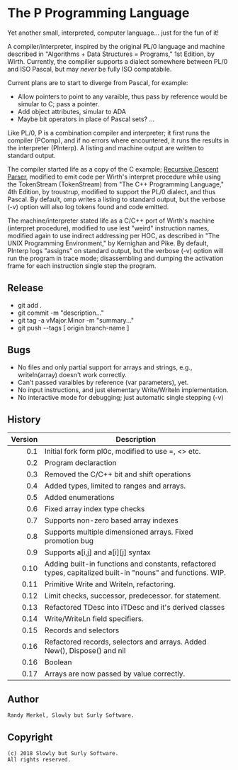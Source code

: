 # The P Programming Language

Yet another small, interpreted, computer language... just for the fun of it!

A compiler/interpreter, inspired by the original PL/0 language and machine
described in "Algorithms + Data Structures = Programs," 1st Edition, by Wirth.
Currently, the compilier supports a dialect somewhere between PL/0 and ISO
Pascal, but may *never* be fully ISO compatabile. 

Current plans are to start to diverge from Pascal, for example:
 * Allow pointers to point to any varaible, thus pass by reference would be 
   simular to C; pass a pointer.
 * Add object attributes, simular to ADA
 * Maybe bit operators in place of Pascal sets?
...

Like PL/0, P is a combination compiler and interpreter; it first runs the
compiler (PComp), and if no errors where encountered, it runs the results in
the interpreter (PInterp). A listing and machine output are written to
standard output.

The compiler started life as a copy of the C example;
[Recursive Descent Parser](https://en.wikipedia.org/wiki/Recursive_descent_parser/), 
modified to emit code per Wirth's interpret procedure while using the
TokenStream (TokenStream) from "The C++ Programming Language," 4th Edition, by 
troustrup, modified to support the PL/0 dialect, and thus Pascal. By default, 
omp writes a listing to standard output, but the verbose (-v) option will also
log tokens found and code emitted.

The machine/interpreter stated life as a C/C++ port of Wirth's machine
(interpret procedure), modified to use lest "weird" instruction names,
modified again to use indirect addressing per HOC, as described in "The UNIX
Programming Environment," by Kernighan and Pike. By default, PInterp logs
"assigns" on standard output, but the verbose (-v) option will run the program
in trace mode; disassembling and dumping the activation frame for each
instruction single step the program.

## Release
 * git add .
 * git commit -m "description..."
 * git tag -a vMajor.Minor -m "summary..."
 * git push --tags [ origin branch-name ]

## Bugs
 * No files and only partial support for arrays and strings, e.g.,
   writeln(array) doesn't work correctly.
 * Can't passed varaibles by reference (var parameters), yet.
 * No input instructions, and just elementary Write/Writeln implementation.
 * No interactive mode for debugging; just automatic single stepping (-v)

## History

Version | Description
------: | --------------
  0.1   | Initial fork form pl0c, modified to use =, <> etc.
  0.2   | Program declaraction
  0.3   | Removed the C/C++ bit and shift operations
  0.4   | Added types, limited to ranges and arrays.
  0.5   | Added enumerations
  0.6   | Fixed array index type checks
  0.7   | Supports non-zero based array indexes
  0.8   | Supports multiple dimensioned arrays. Fixed promotion bug
  0.9   | Supports a[i,j] and a[i][j] syntax
 0.10   | Adding built-in functions and constants, refactored types, capitalized built-in "nouns" and functions. WIP.
 0.11   | Primitive Write and Writeln, refactoring.
 0.12   | Limit checks, successor, predecessor. for statement.
 0.13   | Refactored TDesc into iTDesc and it's derived classes
 0.14   | Write/WriteLn field specifiers.
 0.15   | Records and selectors
 0.16   | Refactored records, selectors and arrays. Added New(), Dispose() and nil
 0.16   | Boolean
 0.17	| Arrays are now passed by value correctly.

## Author
    Randy Merkel, Slowly but Surly Software.

## Copyright
    (c) 2018 Slowly but Surly Software.
    All rights reserved.
